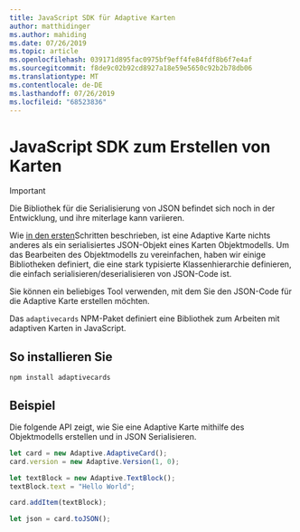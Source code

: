 ```yaml
---
title: JavaScript SDK für Adaptive Karten
author: matthidinger
ms.author: mahiding
ms.date: 07/26/2019
ms.topic: article
ms.openlocfilehash: 039171d895fac0975bf9eff4fe84fdf8b6f7e4af
ms.sourcegitcommit: f8de9c02b92cd8927a18e59e5650c92b2b78db06
ms.translationtype: MT
ms.contentlocale: de-DE
ms.lasthandoff: 07/26/2019
ms.locfileid: "68523836"
---
```

# <a name="javascript-sdk-for-creating-cards"></a>JavaScript SDK zum Erstellen von Karten

> [!IMPORTANT]
> Die Bibliothek für die Serialisierung von JSON befindet sich noch in der Entwicklung, und ihre miterlage kann variieren.

Wie [in den ersten](../../authoring-cards/getting-started.md)Schritten beschrieben, ist eine Adaptive Karte nichts anderes als ein serialisiertes JSON-Objekt eines Karten Objektmodells.  Um das Bearbeiten des Objektmodells zu vereinfachen, haben wir einige Bibliotheken definiert, die eine stark typisierte Klassenhierarchie definieren, die einfach serialisieren/deserialisieren von JSON-Code ist.

Sie können ein beliebiges Tool verwenden, mit dem Sie den JSON-Code für die Adaptive Karte erstellen möchten.

Das `adaptivecards` NPM-Paket definiert eine Bibliothek zum Arbeiten mit adaptiven Karten in JavaScript.

## <a name="to-install"></a>So installieren Sie
```console
npm install adaptivecards
```

## <a name="example"></a>Beispiel

Die folgende API zeigt, wie Sie eine Adaptive Karte mithilfe des Objektmodells erstellen und in JSON Serialisieren.

```typescript
let card = new Adaptive.AdaptiveCard();
card.version = new Adaptive.Version(1, 0);

let textBlock = new Adaptive.TextBlock();
textBlock.text = "Hello World";

card.addItem(textBlock);

let json = card.toJSON();
```
